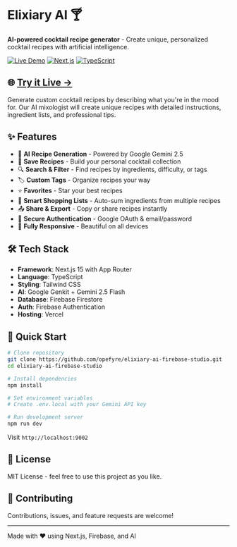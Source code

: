 # Elixiary AI 🍸

**AI-powered cocktail recipe generator** - Create unique, personalized cocktail recipes with artificial intelligence.

[![Live Demo](https://img.shields.io/badge/demo-live-success)](https://ai.elixiary.com/)
[![Next.js](https://img.shields.io/badge/Next.js-15.3-black)](https://nextjs.org/)
[![TypeScript](https://img.shields.io/badge/TypeScript-5.0-blue)](https://www.typescriptlang.org/)

## 🌐 [Try it Live →](https://ai.elixiary.com/)

Generate custom cocktail recipes by describing what you're in the mood for. Our AI mixologist will create unique recipes with detailed instructions, ingredient lists, and professional tips.

## ✨ Features

- 🤖 **AI Recipe Generation** - Powered by Google Gemini 2.5
- 💾 **Save Recipes** - Build your personal cocktail collection
- 🔍 **Search & Filter** - Find recipes by ingredients, difficulty, or tags
- 🏷️ **Custom Tags** - Organize recipes your way
- ⭐ **Favorites** - Star your best recipes
- 🛒 **Smart Shopping Lists** - Auto-sum ingredients from multiple recipes
- 📤 **Share & Export** - Copy or share recipes instantly
- 🔐 **Secure Authentication** - Google OAuth & email/password
- 📱 **Fully Responsive** - Beautiful on all devices

## 🛠️ Tech Stack

- **Framework**: Next.js 15 with App Router
- **Language**: TypeScript
- **Styling**: Tailwind CSS
- **AI**: Google Genkit + Gemini 2.5 Flash
- **Database**: Firebase Firestore
- **Auth**: Firebase Authentication
- **Hosting**: Vercel

## 🚀 Quick Start

```bash
# Clone repository
git clone https://github.com/opefyre/elixiary-ai-firebase-studio.git
cd elixiary-ai-firebase-studio

# Install dependencies
npm install

# Set environment variables
# Create .env.local with your Gemini API key

# Run development server
npm run dev
```

Visit `http://localhost:9002`

## 📜 License

MIT License - feel free to use this project as you like.

## 🤝 Contributing

Contributions, issues, and feature requests are welcome!

---

Made with ❤️ using Next.js, Firebase, and AI
